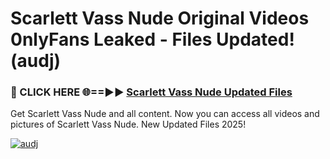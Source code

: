# Scarlett Vass Nude Original Videos 0nlyFans Leaked - Files Updated! (audj)

<h3>🔴 CLICK HERE 🌐==►► <a href="https://tinyurl.com/52m3yx9h" rel="nofollow">Scarlett Vass Nude Updated Files</a></h3>

Get Scarlett Vass Nude and all content. Now you can access all videos and pictures of Scarlett Vass Nude. New Updated Files 2025!

[![audj](https://i.imgur.com/TnHtlc8.gif)](https://tinyurl.com/52m3yx9h)
